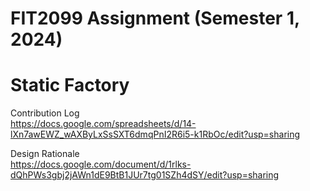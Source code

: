 # FIT2099 Assignment (Semester 1, 2024)
# Static Factory

Contribution Log \
https://docs.google.com/spreadsheets/d/14-lXn7awEWZ_wAXByLxSsSXT6dmqPnI2R6i5-k1RbOc/edit?usp=sharing

Design Rationale \
https://docs.google.com/document/d/1rlks-dQhPWs3gbj2jAWn1dE9BtB1JUr7tg01SZh4dSY/edit?usp=sharing
